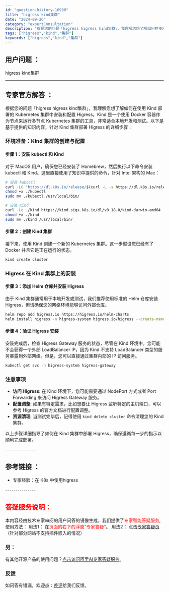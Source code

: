 ```yaml
---
id: "question-history-16990"
title: "higress kind集群"
date: "2024-09-26"
category: "expertConsultation"
description: "根据您的问题「higress higress kind集群」，我理解您想了解如何在使用 Kind 部署的 Kubernetes 集群中安装和配置 Higress。Kind 是一个使用 Docker 容器作为节点来运行多节点 Kubernetes 集群的工具，非常适合本地开发和测试。以下是基于提供的知"
tags: ["higress","kind","集群"]
keywords: ["higress","kind","集群"]
---
```


## 用户问题 ： 
 higress kind集群  

---------------
## 专家官方解答 ：

根据您的问题「higress higress kind集群」，我理解您想了解如何在使用 Kind 部署的 Kubernetes 集群中安装和配置 Higress。Kind 是一个使用 Docker 容器作为节点来运行多节点 Kubernetes 集群的工具，非常适合本地开发和测试。以下是基于提供的知识内容，针对 Kind 集群部署 Higress 的详细步骤：

### 环境准备：Kind 集群的创建与配置

#### 步骤 1：安装 kubectl 和 Kind

对于 MacOS 用户，确保您已经安装了 Homebrew，然后执行以下命令安装 kubectl 和 Kind。这里直接使用了知识中提供的命令，针对 Intel 架构的 Mac：

```bash
# 安装 kubectl
curl -LO "https://dl.k8s.io/release/$(curl -L -s https://dl.k8s.io/release/stable.txt)/bin/darwin/amd64/kubectl"
chmod +x ./kubectl
sudo mv ./kubectl /usr/local/bin/

# 安装 Kind
curl -Lo ./kind https://kind.sigs.k8s.io/dl/v0.18.0/kind-darwin-amd64
chmod +x ./kind
sudo mv ./kind /usr/local/bin/
```

#### 步骤 2：创建 Kind 集群

接下来，使用 Kind 创建一个新的 Kubernetes 集群。这一步假设您已经有了 Docker 并且它是正在运行的状态。

```bash
kind create cluster
```

### Higress 在 Kind 集群上的安装

#### 步骤 3：添加 Helm 仓库并安装 Higress

由于 Kind 集群通常用于本地开发或测试，我们推荐使用标准的 Helm 仓库安装 Higress，但请确保您的网络环境能够访问外部仓库。

```bash
helm repo add higress.io https://higress.io/helm-charts
helm install higress -n higress-system higress.io/higress --create-namespace --render-subchart-notes
```

#### 步骤 4：验证 Higress 安装

安装完成后，检查 Higress Gateway 服务的状态，尽管在 Kind 环境中，您可能不会获得一个外部 LoadBalancer IP，因为 Kind 不支持 LoadBalancer 类型的服务暴露到外部网络。但是，您可以直接通过集群内部的 IP 访问服务。

```bash
kubectl get svc -n higress-system higress-gateway
```

### 注意事项

- **访问 Higress**: 在 Kind 环境下，您可能需要通过 NodePort 方式或者 Port Forwarding 来访问 Higress Gateway 服务。
- **配置调整**: 如果有特定需求，比如想要让 Higress 监听特定的主机端口，可以参考 Higress 的官方文档进行配置调整。
- **资源清理**: 当测试完毕后，记得使用 `kind delete cluster` 命令清理您的 Kind 集群。

以上步骤详细指导了如何在 Kind 集群中部署 Higress，确保遵循每一步的指示以顺利完成部署。


<font color="#949494">---------------</font> 


## 参考链接 ：

* 专家经验：在 K8s 中使用higress 


 <font color="#949494">---------------</font> 
 


## <font color="#FF0000">答疑服务说明：</font> 

本内容经由技术专家审阅的用户问答的镜像生成，我们提供了<font color="#FF0000">专家智能答疑服务</font>,使用方法：
用法1： 在<font color="#FF0000">页面的右下的浮窗”专家答疑“</font>。
用法2： 点击[专家答疑页](https://answer.opensource.alibaba.com/docs/intro)（针对部分网站不支持插件嵌入的情况）
### 另：


有其他开源产品的使用问题？[点击访问阿里AI专家答疑服务](https://answer.opensource.alibaba.com/docs/intro)。
### 反馈
如问答有错漏，欢迎点：[差评](https://ai.nacos.io/user/feedbackByEnhancerGradePOJOID?enhancerGradePOJOId=16993)给我们反馈。

